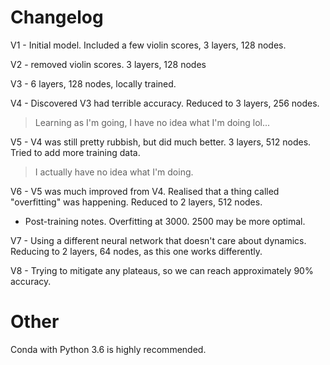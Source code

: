 # Changelog
V1 - Initial model. Included a few violin scores, 3 layers, 128 nodes.

V2 - removed violin scores. 3 layers, 128 nodes

V3 - 6 layers, 128 nodes, locally trained.

V4 - Discovered V3 had terrible accuracy. Reduced to 3 layers, 256 nodes.
> Learning as I'm going, I have no idea what I'm doing lol...

V5 - V4 was still pretty rubbish, but did much better. 3 layers, 512 nodes. Tried to add more training data.
> I actually have no idea what I'm doing.

V6 - V5 was much improved from V4. Realised that a thing called "overfitting" was happening. Reduced to 2 layers, 512 nodes.
- Post-training notes. Overfitting at 3000. 2500 may be more optimal.

V7 - Using a different neural network that doesn't care about dynamics. Reducing to 2 layers, 64 nodes, as this one works differently.

V8 - Trying to mitigate any plateaus, so we can reach approximately 90% accuracy.

# Other
Conda with Python 3.6 is highly recommended.